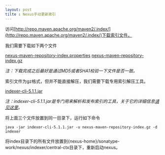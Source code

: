 ```yaml
---
layout: post
tilte : Nexus手动更新索引
---
```


访问[http://repo.maven.apache.org/maven2/.index/](http://repo.maven.apache.org/maven2/.index/)下载索引文件。

我们需要下载如下两个文件

[nexus-maven-repository-index.properties](http://repo.maven.apache.org/maven2/.index/nexus-maven-repository-index.properties)
[nexus-maven-repository-index.gz](http://repo.maven.apache.org/maven2/.index/nexus-maven-repository-index.gz)

*注：下载完成之后最好是通过MD5或者SHA1校验一下文件是否一致。*

索引文件为gz格式，但并不能直接解压，我们需要下载专用索引解压工具。

[indexer-cli-5.1.1.jar](http://central.maven.org/maven2/org/apache/maven/indexer/indexer-cli/5.1.1/indexer-cli-5.1.1.jar)

*注：indexer-cli-5.1.1.jar是专门用来解析和发布索引的工具，关于它的详细信息[请见这里](https://maven.apache.org/maven-indexer/indexer-cli/index.html)。*

将上面三个文件放置到同一目录下，运行如下命令
```
java -jar indexer-cli-5.1.1.jar -u nexus-maven-repository-index.gz -d indexer
```

将index目录下的所有文件放置到{nexus-home}/sonatype-work/nexus/indexer/central-ctx目录下，重新启动nexus。
